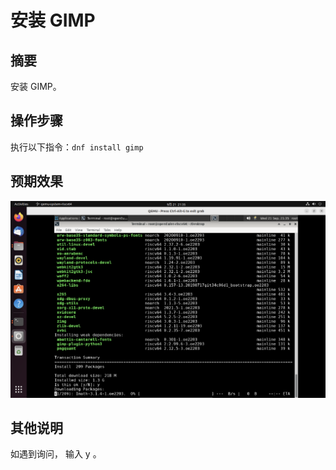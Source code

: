 # 安装 GIMP

## 摘要

安装 GIMP。

## 操作步骤

执行以下指令：`dnf install gimp`

## 预期效果

![安装GIMP-1](./img/安装GIMP-1.png)

## 其他说明

如遇到询问， 输入 y 。
